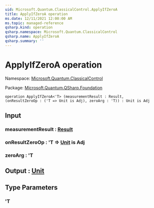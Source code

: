 ```yaml
---
uid: Microsoft.Quantum.ClassicalControl.ApplyIfZeroA
title: ApplyIfZeroA operation
ms.date: 12/11/2021 12:00:00 AM
ms.topic: managed-reference
qsharp.kind: operation
qsharp.namespace: Microsoft.Quantum.ClassicalControl
qsharp.name: ApplyIfZeroA
qsharp.summary: ''
---
```


# ApplyIfZeroA operation

Namespace: [Microsoft.Quantum.ClassicalControl](xref:Microsoft.Quantum.ClassicalControl)

Package: [Microsoft.Quantum.QSharp.Foundation](https://nuget.org/packages/Microsoft.Quantum.QSharp.Foundation)




```qsharp
operation ApplyIfZeroA<'T> (measurementResult : Result, (onResultZeroOp : ('T => Unit is Adj), zeroArg : 'T)) : Unit is Adj
```


## Input

### measurementResult : [Result](xref:microsoft.quantum.qsharp.valueliterals#result-literal)




### onResultZeroOp : 'T => [Unit](xref:microsoft.quantum.qsharp.valueliterals#unit-literal)  is Adj




### zeroArg : 'T





## Output : [Unit](xref:microsoft.quantum.qsharp.valueliterals#unit-literal)



## Type Parameters

### 'T

